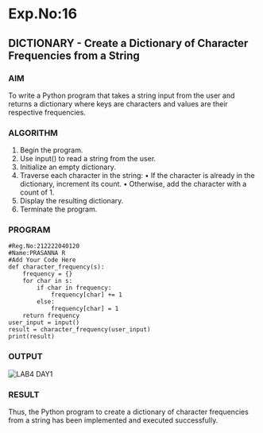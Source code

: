 # Exp.No:16  
## DICTIONARY - Create a Dictionary of Character Frequencies from a String

### AIM  
To write a Python program that takes a string input from the user and returns a dictionary where keys are characters and values are their respective frequencies.

### ALGORITHM

1.	Begin the program.
2.	Use input() to read a string from the user.
3.	Initialize an empty dictionary.
4.	Traverse each character in the string:
  •	If the character is already in the dictionary, increment its count.
  •	Otherwise, add the character with a count of 1.
5.	Display the resulting dictionary.
6.	Terminate the program.


### PROGRAM

```
#Reg.No:212222040120
#Name:PRASANNA R
#Add Your Code Here
def character_frequency(s):
    frequency = {}
    for char in s:
        if char in frequency:
            frequency[char] += 1
        else:
            frequency[char] = 1
    return frequency
user_input = input()
result = character_frequency(user_input)
print(result)

```

### OUTPUT

![LAB4 DAY1](https://github.com/user-attachments/assets/ae232599-1159-4763-a133-144c5f4b67c3)


### RESULT
Thus, the Python program to create a dictionary of character frequencies from a string has been implemented and executed successfully.
